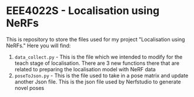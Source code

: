 # EEE4022S - Localisation using NeRFs

This is repository to store the files used for my project "Localisation using NeRFs." Here you will find:

1. `data_collect.py` - This is the file which we intended to modify for the teach stage of localisation. There are 3 new functions there that are related to preparing the localisation model with NeRF data
2. `poseToJson.py` - This is the file used to take in a pose matrix and update another Json file. This is the json file used by Nerfstudio to generate novel poses
